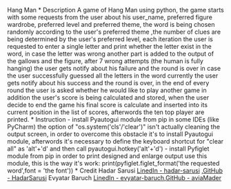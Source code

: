 Hang Man
    * Description
        A game of Hang Man using python,
        the game starts with some requests from the user about his user_name, preferred figure wardrobe, preferred level and preferred theme,
        the word is being chosen randomly according to the user's preferred theme ,the number of clues are being determined by the user's preferred level,
        each iteration the user is requested to enter a single letter and print whether the letter exist in the word,
        in case the letter was wrong another part is added to the output of the gallows and the figure,
        after 7 wrong attempts (the human is fully hanging) the user gets notify about his failure and the round is over
        in case the user successfully guessed all the letters in the word currently the user gets notify about his success and the round is over,
        in the end of every round the user is asked whether he would like to play another game in addition the user's score is being calculated and stored,
        when the user decide to end the game his final score is calculate and inserted into its current position in the list of scores,
        afterwords the ten top player are printed.
    * Instruction
        - install Pyautogui module from pip 
            in some IDEs (like PyCharm) the option of "os.system('cls'/'clear')" isn't actually cleaning the output screen,
            in order to overcome this obstacle it's to install Pyautogui module,
            afterwords it's necessary to define the keyboard shortcut for "clear all" as 'alt'+'d'
            and then call pyautogui.hotkey('alt'+'d')
        - install Pyfiglet module from pip
            in order to print designed and enlarge output use this module,
            this is the way it's work: print(pyfiglet.figlet_format('the requested word',font = 'the font'))
    * Credit
        Hadar Sarusi
            [LinedIn - hadar-sarusi](https://www.linkedin.com/in/hadar-sarusi) ,[GitHub - HadarSarusi](https://github.com/HadarSarusi)
        Evyatar Baruch 
            [LinedIn - evyatar-baruch](https://www.linkedin.com/in/evyatar-baruch-0947a3244),[GitHub - aviaMader](https://github.com/aviaMader)